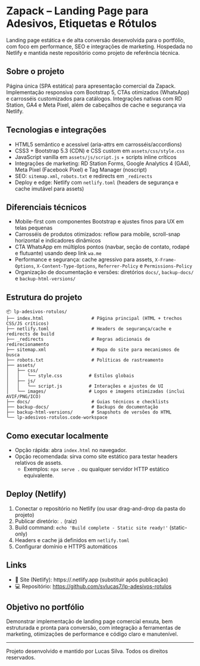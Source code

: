 # Zapack – Landing Page para Adesivos, Etiquetas e Rótulos

Landing page estática e de alta conversão desenvolvida para o portfólio, com foco em performance, SEO e integrações de marketing. Hospedada no Netlify e mantida neste repositório como projeto de referência técnica.

## Sobre o projeto

Página única (SPA estática) para apresentação comercial da Zapack. Implementação responsiva com Bootstrap 5, CTAs otimizados (WhatsApp) e carrosséis customizados para catálogos. Integrações nativas com RD Station, GA4 e Meta Pixel, além de cabeçalhos de cache e segurança via Netlify.

## Tecnologias e integrações

- HTML5 semântico e acessível (aria-attrs em carrosséis/accordions)
- CSS3 + Bootstrap 5.3 (CDN) e CSS custom em `assets/css/style.css`
- JavaScript vanilla em `assets/js/script.js` + scripts inline críticos
- Integrações de marketing: RD Station Forms, Google Analytics 4 (GA4), Meta Pixel (Facebook Pixel) e Tag Manager (noscript)
- SEO: `sitemap.xml`, `robots.txt` e redirects em `_redirects`
- Deploy e edge: Netlify com `netlify.toml` (headers de segurança e cache imutável para assets)

## Diferenciais técnicos

- Mobile-first com componentes Bootstrap e ajustes finos para UX em telas pequenas
- Carrosséis de produtos otimizados: reflow para mobile, scroll-snap horizontal e indicadores dinâmicos
- CTA WhatsApp em múltiplos pontos (navbar, seção de contato, rodapé e flutuante) usando deep link `wa.me`
- Performance e segurança: cache agressivo para assets, `X-Frame-Options`, `X-Content-Type-Options`, `Referrer-Policy` e `Permissions-Policy`
- Organização de documentação e versões: diretórios `docs/`, `backup-docs/` e `backup-html-versions/`

## Estrutura do projeto

```
📦 lp-adesivos-rotulos/
├── index.html                  # Página principal (HTML + trechos CSS/JS críticos)
├── netlify.toml                # Headers de segurança/cache e redirects de build
├── _redirects                  # Regras adicionais de redirecionamento
├── sitemap.xml                 # Mapa do site para mecanismos de busca
├── robots.txt                  # Políticas de rastreamento
├── assets/
│   ├── css/
│   │   └── style.css          # Estilos globais
│   ├── js/
│   │   └── script.js          # Interações e ajustes de UI
│   └── images/                # Logos e imagens otimizadas (inclui AVIF/PNG/ICO)
├── docs/                       # Guias técnicos e checklists
├── backup-docs/                # Backups de documentação
├── backup-html-versions/       # Snapshots de versões do HTML
└── lp-adesivos-rotulos.code-workspace
```

## Como executar localmente

- Opção rápida: abra `index.html` no navegador.
- Opção recomendada: sirva como site estático para testar headers relativos de assets.
   - Exemplos: `npx serve .` ou qualquer servidor HTTP estático equivalente.

## Deploy (Netlify)

1) Conectar o repositório no Netlify (ou usar drag-and-drop da pasta do projeto)
2) Publicar diretório: `.` (raiz)
3) Build command: `echo 'Build complete - Static site ready!'` (static-only)
4) Headers e cache já definidos em `netlify.toml`
5) Configurar domínio e HTTPS automáticos

## Links

- 🔗 Site (Netlify): https://<seu-subdominio>.netlify.app  (substituir após publicação)
- 💻 Repositório: https://github.com/svlucas7/lp-adesivos-rotulos

## Objetivo no portfólio

Demonstrar implementação de landing page comercial enxuta, bem estruturada e pronta para conversão, com integração a ferramentas de marketing, otimizações de performance e código claro e manutenível.

---

Projeto desenvolvido e mantido por Lucas Silva. Todos os direitos reservados.
